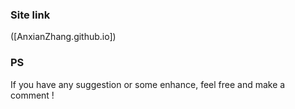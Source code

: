 ### Site link
([AnxianZhang.github.io])

### PS
If you have any suggestion or some enhance, feel free and make a comment !
